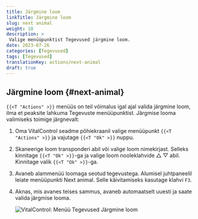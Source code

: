 ```yaml
---
title: Järgmine loom
linkTitle: Järgmine loom
slug: next animal
weight: 10
description: >
 Valige menüüpunktist Tegevused järgmine loom.
date: 2023-07-26
categories: [Tegevused]
tags: [Tegevused]
translationKey: actions/next-animal
draft: true
---
```

## Järgmine loom {#next-animal}

`{{<T "Actions" >}}` menüüs on teil võimalus igal ajal valida järgmine loom, ilma et peaksite lahkuma Tegevuste menüüpunktist. Järgmise looma valimiseks toimige järgnevalt:

1. Oma VitalControl seadme põhiekraanil valige menüüpunkt `{{<T "Actions" >}}` ja vajutage `{{<T "Ok" >}}` nuppu.

2. Skaneerige loom transponderi abil või valige loom nimekirjast. Selleks kinnitage `{{<T "Ok" >}}`-ga ja valige loom nooleklahvide △ ▽ abil. Kinnitage valik `{{<T "Ok" >}}`-ga.

3. Avaneb alammenüü loomaga seotud tegevustega. Alumisel juhtpaneelil leiate menüüpunkti Next animal. Selle käivitamiseks kasutage klahvi `F3`.

4. Aknas, mis avanes teises sammus, avaneb automaatselt uuesti ja saate valida järgmise looma.

    ![VitalControl: Menüü Tegevused Järgmine loom](../images/nextanimal.png "Vali järgmine loom")
    
